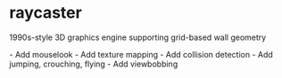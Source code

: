 # raycaster
1990s-style 3D graphics engine supporting grid-based wall geometry

<TODO>
- Add mouselook
- Add texture mapping
- Add collision detection
- Add jumping, crouching, flying
- Add viewbobbing
